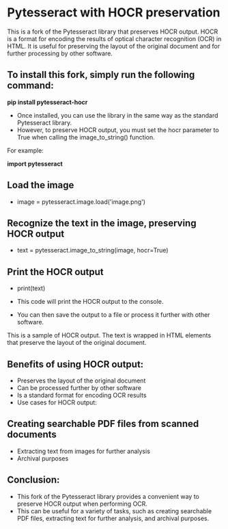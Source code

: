 # Pytesseract with HOCR preservation

This is a fork of the Pytesseract library that preserves HOCR output. HOCR is a format for encoding the results of optical character recognition (OCR) in HTML. It is useful for preserving the layout of the original document and for further processing by other software.

## To install this fork, simply run the following command:
**pip install pytesseract-hocr**

- Once installed, you can use the library in the same way as the standard Pytesseract library. 
- However, to preserve HOCR output, you must set the hocr parameter to True when calling the image_to_string() function. 

For example:

**import pytesseract**

## Load the image
- image = pytesseract.image.load('image.png')

## Recognize the text in the image, preserving HOCR output
- text = pytesseract.image_to_string(image, hocr=True)

## Print the HOCR output
- print(text)

- This code will print the HOCR output to the console. 
- You can then save the output to a file or process it further with other software.

<div class="ocr_page" id="page1">
  <div class="ocr_carea" id="carea1">
    <p class="ocr_par" id="par1">
      This is a sample of HOCR output. The text is wrapped in HTML elements that preserve the layout of the original document.
    </p>
  </div>
</div>


## Benefits of using HOCR output:

- Preserves the layout of the original document
- Can be processed further by other software
- Is a standard format for encoding OCR results
- Use cases for HOCR output:

## Creating searchable PDF files from scanned documents
- Extracting text from images for further analysis
- Archival purposes

## Conclusion:

- This fork of the Pytesseract library provides a convenient way to preserve HOCR output when performing OCR. 
- This can be useful for a variety of tasks, such as creating searchable PDF files, extracting text for further analysis, and archival purposes.
